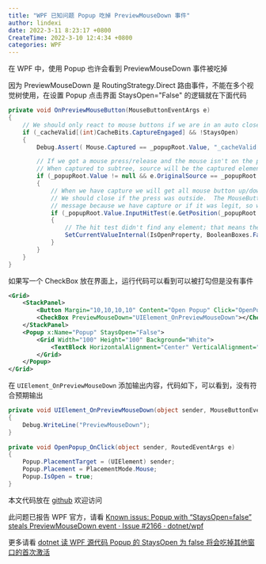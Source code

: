 ```yaml
---
title: "WPF 已知问题 Popup 吃掉 PreviewMouseDown 事件"
author: lindexi
date: 2022-3-11 8:23:17 +0800
CreateTime: 2022-3-10 12:4:34 +0800
categories: WPF
---
```


在 WPF 中，使用 Popup 也许会看到 PreviewMouseDown 事件被吃掉

<!--more-->


<!-- 发布 -->
<!-- 博客 -->

因为 PreviewMouseDown 是 RoutingStrategy.Direct 路由事件，不能在多个视觉树使用，在设置 Popup 点击界面 StaysOpen="False" 的逻辑就在下面代码

```csharp
private void OnPreviewMouseButton(MouseButtonEventArgs e)
{
    // We should only react to mouse buttons if we are in an auto close mode (where we have capture)
    if (_cacheValid[(int)CacheBits.CaptureEngaged] && !StaysOpen)
    {
        Debug.Assert( Mouse.Captured == _popupRoot.Value, "_cacheValid[(int)CacheBits.CaptureEngaged] == true but Mouse.Captured != _popupRoot");

        // If we got a mouse press/release and the mouse isn't on the popup (popup root), dismiss.
        // When captured to subtree, source will be the captured element for events outside the popup.
        if (_popupRoot.Value != null && e.OriginalSource == _popupRoot.Value)
        {
            // When we have capture we will get all mouse button up/down messages.
            // We should close if the press was outside.  The MouseButtonEventArgs don't tell whether we get this
            // message because we have capture or if it was legit, so we have to do a hit test.
            if (_popupRoot.Value.InputHitTest(e.GetPosition(_popupRoot.Value)) == null)
            {
                // The hit test didn't find any element; that means the click happened outside the popup.
                SetCurrentValueInternal(IsOpenProperty, BooleanBoxes.FalseBox);
            }
        }
    }
}
```

如果写一个 CheckBox 放在界面上，运行代码可以看到可以被打勾但是没有事件

```xml
<Grid>
    <StackPanel>
        <Button Margin="10,10,10,10" Content="Open Popup" Click="OpenPopup_OnClick"></Button>
        <CheckBox PreviewMouseDown="UIElement_OnPreviewMouseDown"></CheckBox>
    </StackPanel>
    <Popup x:Name="Popup" StaysOpen="False">
        <Grid Width="100" Height="100" Background="White">
            <TextBlock HorizontalAlignment="Center" VerticalAlignment="Center" Text="Popup"></TextBlock>
        </Grid>
    </Popup>
</Grid>
```

在 `UIElement_OnPreviewMouseDown` 添加输出内容，代码如下，可以看到，没有符合预期输出

```csharp
private void UIElement_OnPreviewMouseDown(object sender, MouseButtonEventArgs e)
{
    Debug.WriteLine("PreviewMouseDown");
}
 
private void OpenPopup_OnClick(object sender, RoutedEventArgs e)
{
    Popup.PlacementTarget = (UIElement) sender;
    Popup.Placement = PlacementMode.Mouse;
    Popup.IsOpen = true;
}
```

本文代码放在 [github](https://github.com/lindexi/lindexi_gd/tree/46e813ad18655df1653e1fb9de6c238f91171443/NayfarwehelaFebeejochar) 欢迎访问

此问题已报告 WPF 官方，请看 [Known issus: Popup with “StaysOpen=false” steals PreviewMouseDown event · Issue #2166 · dotnet/wpf](https://github.com/dotnet/wpf/issues/2166 )

更多请看 [dotnet 读 WPF 源代码 Popup 的 StaysOpen 为 false 将会吃掉其他窗口的首次激活](https://blog.lindexi.com/post/dotnet-%E8%AF%BB-WPF-%E6%BA%90%E4%BB%A3%E7%A0%81-Popup-%E7%9A%84-StaysOpen-%E4%B8%BA-false-%E5%B0%86%E4%BC%9A%E5%90%83%E6%8E%89%E5%85%B6%E4%BB%96%E7%AA%97%E5%8F%A3%E7%9A%84%E9%A6%96%E6%AC%A1%E6%BF%80%E6%B4%BB.html )

